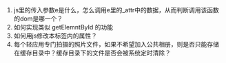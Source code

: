 1. js里的传入参数e是什么，怎么调用e里的_attr中的数据，从而判断调用该函数的dom是哪一个？
2. 如何实现类似 getElemntById 的功能
3. 如何用js修改本标签内的属性？
4. 每个轻应用专门拍摄的照片文件，如果不希望加入公共相册，则是否只能存储在缓存目录中？缓存目录下的文件是否会被系统定时清除？
